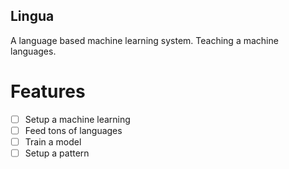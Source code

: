## Lingua

A language based machine learning system. Teaching a machine languages. 

# Features

* [  ] Setup a machine learning
* [  ] Feed tons of languages
* [  ] Train a model
* [  ] Setup a pattern
